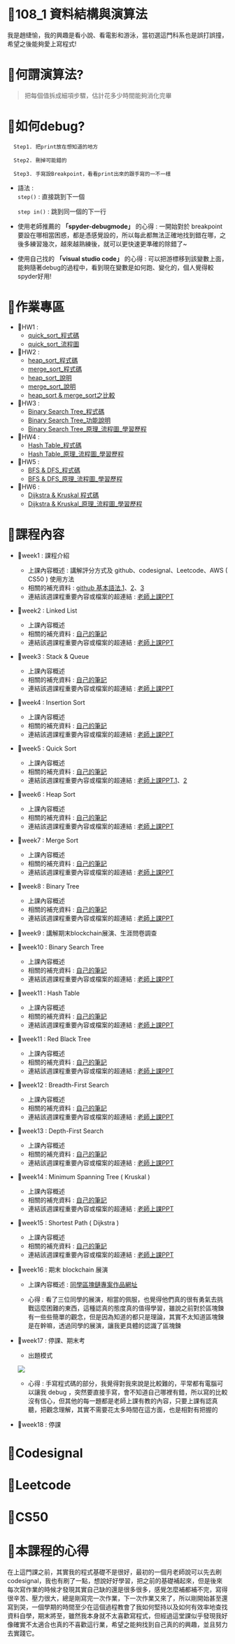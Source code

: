 # 🐠108_1 資料結構與演算法
我是趙緁愉，我的興趣是看小說、看電影和游泳，當初選這門科系也是誤打誤撞，希望之後能夠愛上寫程式!

# 🐯何謂演算法?
>把每個值拆成細項步驟，估計花多少時間能夠消化完畢

# 🐯如何debug?
      Step1. 把print放在想知道的地方             
      
      Step2. 刪掉可能錯的
    
      Step3. 手寫設Breakpoint，看看print出來的跟手寫的一不一樣
* 語法 :    
   `step()` : 直接跳到下一個
   
   `step in()` : 跳到同一個的下一行
   
* 使用老師推薦的 **「spyder-debugmode」** 的心得 : 一開始對於 breakpoint 要設在哪相當困惑，都是憑感覺設的，所以每此都無法正確地找到錯在哪，之後多練習幾次，越來越熟練後，就可以更快速更準確的除錯了~
   
* 使用自己找的 **「visual studio code」** 的心得 : 可以把游標移到該變數上面，能夠隨著debug的過程中，看到現在變數是如何跑、變化的，個人覺得較spyder好用!


# 🐯作業專區
* 🌻HW1 : 
    * [quick_sort_程式碼](https://nbviewer.jupyter.org/github/zhaoqieyu/LearningNotes/blob/master/HW1/HW1_QuickSort.ipynb)
    * [quick_sort_流程圖](https://github.com/zhaoqieyu/LearningNotes/blob/master/HW1/%E6%B5%81%E7%A8%8B%E5%9C%96_Quick%20Sort.jpg)
* 🌻HW2 :
    * [heap_sort_程式碼](https://github.com/zhaoqieyu/LearningNotes/blob/master/HW2/heap_sort_06170106.py)
    * [merge_sort_程式碼](https://github.com/zhaoqieyu/LearningNotes/blob/master/HW2/merge_sort_06170106.py)
    * [heap_sort_說明](https://github.com/zhaoqieyu/LearningNotes/blob/master/HW2/heap_sort_%E8%AA%AA%E6%98%8E.ipynb)
    * [merge_sort_說明](https://github.com/zhaoqieyu/LearningNotes/blob/master/HW2/merge_sort_%E8%AA%AA%E6%98%8E.ipynb)
    * [heap_sort & merge_sort之比較](https://github.com/zhaoqieyu/LearningNotes/blob/master/HW2/heap_sort%20%26%20merge_sort%E4%B9%8B%E6%AF%94%E8%BC%83.md)
* 🌻HW3 :
    * [Binary Search Tree_程式碼](https://github.com/zhaoqieyu/LearningNotes/blob/master/HW3/binary_search_tree_06170106.py)
    * [Binary Search Tree_功能說明](https://github.com/zhaoqieyu/LearningNotes/blob/master/HW3/binary_search_tree_%E5%8A%9F%E8%83%BD%E8%AA%AA%E6%98%8E.ipynb)
    * [Binary Search Tree_原理_流程圖_學習歷程](https://github.com/zhaoqieyu/LearningNotes/blob/master/HW3/binary_search_tree_%E5%8E%9F%E7%90%86_%E6%B5%81%E7%A8%8B%E5%9C%96_%E5%AD%B8%E7%BF%92%E6%AD%B7%E7%A8%8B.ipynb)
* 🌻HW4 :
    * [Hash Table_程式碼](https://github.com/zhaoqieyu/LearningNotes/blob/master/HW4/hash_table_06170106.py)
    * [Hash Table_原理_流程圖_學習歷程](https://github.com/zhaoqieyu/LearningNotes/blob/master/HW4/hash_table_%E5%8E%9F%E7%90%86_%E6%B5%81%E7%A8%8B%E5%9C%96_%E5%AD%B8%E7%BF%92%E6%AD%B7%E7%A8%8B.ipynb)
* 🌻HW5 :
    * [BFS & DFS_程式碼](https://github.com/zhaoqieyu/LearningNotes/blob/master/HW5/BFS_06170106.py)
    * [BFS & DFS_原理_流程圖_學習歷程](https://github.com/zhaoqieyu/LearningNotes/blob/master/HW5/BFS_DFS_%E5%8E%9F%E7%90%86%26%E6%AF%94%E8%BC%83_%E6%B5%81%E7%A8%8B%E5%9C%96_%E5%AD%B8%E7%BF%92%E6%AD%B7%E7%A8%8B.ipynb)
* 🌻HW6 :
    * [Dijkstra & Kruskal 程式碼](https://github.com/zhaoqieyu/LearningNotes/blob/master/HW6/Dijkstra_06170106.py)
    * [Dijkstra & Kruskal_原理_流程圖_學習歷程](https://github.com/zhaoqieyu/LearningNotes/blob/master/HW6/Dijkstra_Kruskal_%E5%8E%9F%E7%90%86_%E6%B5%81%E7%A8%8B%E5%9C%96_%E5%AD%B8%E7%BF%92%E6%AD%B7%E7%A8%8B.ipynb)
    
    
# 🐯課程內容

* 🌼week1 : 課程介紹

    * 上課內容概述 : 講解評分方式及 github、codesignal、Leetcode、AWS ( CS50 ) 使用方法
    * 相關的補充資料 : [github 基本語法.1](https://help.github.com/cn/github/writing-on-github/basic-writing-and-formatting-syntax)、[2](https://github.com/othree/markdown-syntax-zhtw)、[3](https://github.com/guodongxiaren/README)
    * 連結該週課程重要內容或檔案的超連結 : [老師上課PPT](http://isee.scu.edu.tw/mod/url/view.php?id=518717)
    
* 🌼week2 : Linked List

    * 上課內容概述
    * 相關的補充資料 : [自己的筆記](https://github.com/zhaoqieyu/LearningNotes/tree/master/week2_Linked%20List)
    * 連結該週課程重要內容或檔案的超連結 : [老師上課PPT](http://isee.scu.edu.tw/mod/url/view.php?id=526056)
    
* 🌼week3 : Stack & Queue

    * 上課內容概述
    * 相關的補充資料 : [自己的筆記](https://github.com/zhaoqieyu/LearningNotes/blob/master/week3_Stack%26Queue/README.md)
    * 連結該週課程重要內容或檔案的超連結 : [老師上課PPT](http://isee.scu.edu.tw/mod/url/view.php?id=528601)
    
* 🌼week4 : Insertion Sort

    * 上課內容概述
    * 相關的補充資料 : [自己的筆記](https://github.com/zhaoqieyu/LearningNotes/blob/master/week4_Insertion%20Sort/README.md)
    * 連結該週課程重要內容或檔案的超連結 : [老師上課PPT](http://isee.scu.edu.tw/mod/url/view.php?id=529799)
    
* 🌼week5 : Quick Sort

    * 上課內容概述
    * 相關的補充資料 : [自己的筆記](https://github.com/zhaoqieyu/LearningNotes/blob/master/week5_Quick%20Sort/README.md)
    * 連結該週課程重要內容或檔案的超連結 : [老師上課PPT.1](http://isee.scu.edu.tw/mod/url/view.php?id=532218)、[2](http://isee.scu.edu.tw/mod/url/view.php?id=531868)
    
* 🌼week6 : Heap Sort

    * 上課內容概述
    * 相關的補充資料 : [自己的筆記](https://github.com/zhaoqieyu/LearningNotes/blob/master/week6_Heap%20Sort/README.md)
    * 連結該週課程重要內容或檔案的超連結 : [老師上課PPT](http://isee.scu.edu.tw/mod/url/view.php?id=534763)
    
* 🌼week7 : Merge Sort

    * 上課內容概述
    * 相關的補充資料 : [自己的筆記](https://github.com/zhaoqieyu/LearningNotes/blob/master/week7_Merge%20Sort/README.md)
    * 連結該週課程重要內容或檔案的超連結 : [老師上課PPT](http://isee.scu.edu.tw/mod/url/view.php?id=537782)
    
* 🌼week8 : Binary Tree

    * 上課內容概述
    * 相關的補充資料 : [自己的筆記](https://github.com/zhaoqieyu/LearningNotes/blob/master/week8_Binary%20Tree/README.md)
    * 連結該週課程重要內容或檔案的超連結 : [老師上課PPT](http://isee.scu.edu.tw/mod/url/view.php?id=539455)
    
* 🌼week9 : 講解期末blockchain展演、生涯問卷調查
    
* 🌼week10 : Binary Search Tree

    * 上課內容概述
    * 相關的補充資料 : [自己的筆記](https://github.com/zhaoqieyu/LearningNotes/blob/master/week10_Binary%20Search%20Tree/README.md)
    * 連結該週課程重要內容或檔案的超連結 : [老師上課PPT](http://isee.scu.edu.tw/mod/url/view.php?id=542107)
    
 * 🌼week11 : Hash Table
 
    * 上課內容概述
    * 相關的補充資料 : [自己的筆記](https://github.com/zhaoqieyu/LearningNotes/blob/master/week11_Hash%20Table/README.md)
    * 連結該週課程重要內容或檔案的超連結 : [老師上課PPT](http://isee.scu.edu.tw/mod/url/view.php?id=544323)

* 🌼week11 : Red Black Tree

    * 上課內容概述
    * 相關的補充資料 : [自己的筆記](https://github.com/zhaoqieyu/LearningNotes/blob/master/week11_Red%20Black%20Tree/README.md)
    * 連結該週課程重要內容或檔案的超連結 : [老師上課PPT](http://isee.scu.edu.tw/mod/url/view.php?id=542952)


* 🌼week12 : Breadth-First Search

    * 上課內容概述
    * 相關的補充資料 : [自己的筆記](https://github.com/zhaoqieyu/LearningNotes/blob/master/week12%E3%80%8113_BFS_DFS/README.md)
    * 連結該週課程重要內容或檔案的超連結 : [老師上課PPT](http://isee.scu.edu.tw/mod/url/view.php?id=547569)
    
* 🌼week13 : Depth-First Search

    * 上課內容概述
    * 相關的補充資料 : [自己的筆記](https://github.com/zhaoqieyu/LearningNotes/blob/master/week12%E3%80%8113_BFS_DFS/README.md)
    * 連結該週課程重要內容或檔案的超連結 : [老師上課PPT](http://isee.scu.edu.tw/mod/url/view.php?id=549479)
    
* 🌼week14 : Minimum Spanning Tree ( Kruskal )

    * 上課內容概述
    * 相關的補充資料 : [自己的筆記](https://github.com/zhaoqieyu/LearningNotes/blob/master/week14_Minimum%20Spanning%20Tree_Kruskal/README.md)
    * 連結該週課程重要內容或檔案的超連結 : [老師上課PPT](http://isee.scu.edu.tw/mod/url/view.php?id=550388)
    
* 🌼week15 : Shortest Path ( Dijkstra )

    * 上課內容概述
    * 相關的補充資料 : [自己的筆記](https://github.com/zhaoqieyu/LearningNotes/blob/master/week15_Shortest%20Path_Dijkstra/README.md)
    * 連結該週課程重要內容或檔案的超連結 : [老師上課PPT](http://isee.scu.edu.tw/mod/url/view.php?id=553527)
    
* 🌼week16 : 期末 blockchain 展演
    
    * 上課內容概述 : [同學區塊鏈專案作品網址](https://github.com/JetVayne/BCMB?fbclid=IwAR1-IJpN5KTa6tpS4J4SOIDBdeSf3u4Dj8UzepC619pbwYcn72KAlcGNrPc)

    * 心得 : 看了三位同學的展演，相當的佩服，也覺得他們真的很有勇氣去挑戰這麼困難的東西，這種認真的態度真的值得學習，雖說之前對於區塊鍊有一些些簡單的觀念，但是因為知道的都只是理論，其實不太知道區塊鍊是在幹嘛，透過同學的展演，讓我更具體的認識了區塊鍊
    
* 🌼week17 : 停課、期末考
    * 出題模式
  
    ![](https://github.com/zhaoqieyu/LearningNotes/blob/master/pictures/final%20test.jpg?raw=true)
    
    * 心得 : 手寫程式碼的部分，我覺得對我來說是比較難的，平常都有電腦可以讓我 debug ，突然要直接手寫，會不知道自己哪裡有錯，所以寫的比較沒有信心，但其他的每一題都是老師上課有教的內容，只要上課有認真聽，把觀念理解，其實不需要花太多時間在這方面，也是相對有把握的

* 🌼week18 : 停課

# 🐯Codesignal

# 🐯Leetcode

# 🐯CS50

# 🐯本課程的心得
在上這門課之前，其實我的程式基礎不是很好，最初的一個月老師說可以先去刷codesignal，我也有刷了一點，想說好好學習，把之前的基礎補起來，但是後來每次寫作業的時候才發現其實自己缺的還是很多很多，感覺怎麼補都補不完，寫得很辛苦、壓力很大，總是剛寫完一次作業，下一次作業又來了，所以剛開始甚至還寫到哭，一個學期的時間至少在這個過程教會了我如何堅持以及如何有效率地查找資料自學，期末將至，雖然我本身就不太喜歡寫程式，但經過這堂課似乎發現我好像確實不太適合也真的不喜歡這行業，希望之能夠找到自己真的的興趣，並且努力去實踐它。
